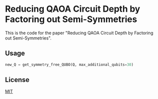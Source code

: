 # Reducing QAOA Circuit Depth by Factoring out Semi-Symmetries

This is the code for the paper "Reducing QAOA Circuit Depth by Factoring out Semi-Symmetries".

## Usage

```python
new_Q = get_symmetry_free_QUBO(Q, max_additional_qubits=30)
```

## License

[MIT](https://choosealicense.com/licenses/mit/)
